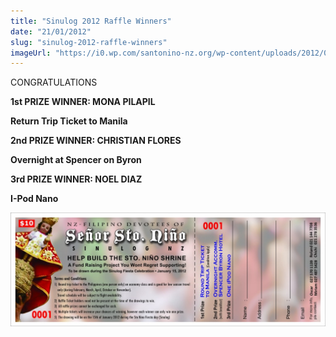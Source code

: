 ```yaml
---
title: "Sinulog 2012 Raffle Winners"
date: "21/01/2012"
slug: "sinulog-2012-raffle-winners"
imageUrl: "https://i0.wp.com/santonino-nz.org/wp-content/uploads/2012/01/raffleticketfor2012-1024x370.jpg?resize=1024%2C370"
---
```


CONGRATULATIONS

****1st PRIZE WINNER: MONA PILAPIL****

****Return Trip Ticket to Manila****

**2nd PRIZE WINNER: CHRISTIAN FLORES**

**Overnight at Spencer on Byron**

**3rd PRIZE WINNER: NOEL DIAZ** 

**I-Pod Nano**

[![](assets\images\raffleticketfor2012-1024x370.jpg "raffleticketfor2012")](https://i0.wp.com/santonino-nz.org/wp-content/uploads/2012/01/raffleticketfor2012.jpg)